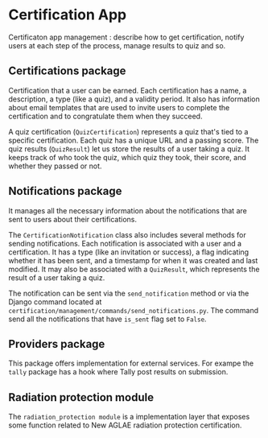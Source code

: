 # Certification App

Certificaton app management : describe how to get certification, notify users at each step of the process, manage results to quiz and so.

## Certifications package

Certification that a user can be earned. Each certification has a name, a description, a type (like a quiz), and a validity period. It also has information about email templates that are used to invite users to complete the certification and to congratulate them when they succeed.

A quiz certification (`QuizCertification`) represents a quiz that's tied to a specific certification. Each quiz has a unique URL and a passing score.
The quiz results (`QuizResult`) let us store the results of a user taking a quiz. It keeps track of who took the quiz, which quiz they took, their score, and whether they passed or not.

## Notifications package

It manages all the necessary information about the notifications that are sent to users about their certifications.

The `CertificationNotification` class also includes several methods for sending notifications.
Each notification is associated with a user and a certification. It has a type (like an invitation or success), a flag indicating whether it has been sent, and a timestamp for when it was created and last modified. It may also be associated with a `QuizResult`, which represents the result of a user taking a quiz.

The notification can be sent via the `send_notification` method or via the Django command located at `certification/management/commands/send_notifications.py`. The command send all the notifications that have `is_sent` flag set to `False`.

## Providers package

This package offers implementation for external services.
For exampe the `tally` package has a hook where Tally post results on submission.

## Radiation protection module

The `radiation_protection module` is a implementation layer that exposes some function related to New AGLAE radiation protection certification.
